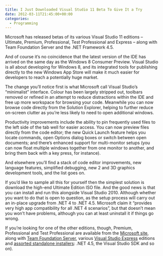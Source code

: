 ```yaml
---
title: I Just Downloaded Visual Studio 11 Beta To Give It a Try
date: 2012-03-11T21:45:00+00:00
categories:
  - Programming
---
```

Microsoft has released betas of its various Visual Studio 11 editions – Ultimate, Premium, Professional, Test Professional and Express – along with Team Foundation Server and the .NET Framework 4.5. 

And of course it’s no coincidence that the latest version of the IDE has arrived on the same day as the Windows 8 Consumer Preview. Visual Studio is all about developing for Windows 8, and its integrated tools for publishing directly to the new Windows App Store will make it much easier for developers to reach a potentially huge market. 

The change you’ll notice first is what Microsoft call Visual Studio’s “minimalist” interface. Colour has been largely stripped out, toolbars removed or refined in an attempt to reduce distractions within the IDE and free up more workspace for browsing your code. Meanwhile you can now browse code directly from the Solution Explorer, helping to further reduce on-screen clutter as you’re less likely to need to open additional windows. 

Productivity improvements include the ability to pin frequently used files to the left side of the tab well for easier access. You can now preview files directly from the code editor; the new Quick Launch feature helps you locate commands, open Options dialog boxes or switch between open documents; and there’s enhanced support for multi-monitor setups (you can now float multiple windows together from one monitor to another, and bring them back with a key press, for instance). 

And elsewhere you’ll find a stack of code editor improvements, new language features, simplified debugging, new 2 and 3D graphics development tools, and the list goes on. 

If you’d like to sample all this for yourself then the simplest solution is download the high-end Ultimate Edition ISO file. And the good news is that you can install and run this alongside Visual Studio 2010. Although whether you want to do that is open to question, as the setup process will carry out an in-place upgrade from .NET 4 to .NET 4.5. Microsoft claim it “provides very high app compatibility for all .NET 4 scenarios”, but that doesn’t mean you won’t have problems, although you can at least uninstall it if things go wrong. 

If you’re looking for one of the other editions, though, Premium, Professional and Test Professional are available from the [Microsoft site](http://www.microsoft.com/visualstudio/11/en-us/downloads#vs), along with [Team Foundation Server](http://www.microsoft.com/visualstudio/11/en-us/downloads#groups), various [Visual Studio Express](http://www.microsoft.com/visualstudio/11/en-us/downloads#groups) editions and [assorted standalone installers](http://www.microsoft.com/visualstudio/11/en-us/downloads#groups): .NET 4.5, the Visual Studio SDK and so on).